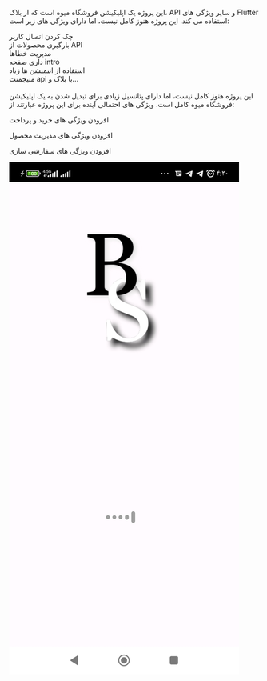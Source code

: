 این پروژه یک اپلیکیشن فروشگاه میوه است که از بلاک، API و سایر ویژگی های Flutter استفاده می کند. این پروژه هنوز کامل نیست، اما دارای ویژگی های زیر است:

چک کردن اتصال کاربر
<br>
بارگیری محصولات از API
<br>
مدیریت خطاها
<br>
داری صفحه intro
<br>
استفاده از انیمیشن ها زیاد
<br>
منیجمنت api با بلاک
و...
<br>
<br>
این پروژه هنوز کامل نیست، اما دارای پتانسیل زیادی برای تبدیل شدن به یک اپلیکیشن فروشگاه میوه کامل است. ویژگی های احتمالی آینده برای این پروژه عبارتند از:

افزودن ویژگی های خرید و پرداخت

افزودن ویژگی های مدیریت محصول

افزودن ویژگی های سفارشی سازی

![plot](./Screenshot_۲۰۲۴-۰۱-۰۷-۰۴-۳۰-۵۸-۴۳۰_com.example.shop_project.jpg?width=50&height=50)


